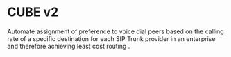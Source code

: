 # CUBE v2
Automate assignment of preference to voice dial peers based on the calling rate of a specific destination for each SIP Trunk provider in an enterprise and therefore achieving least cost routing .

